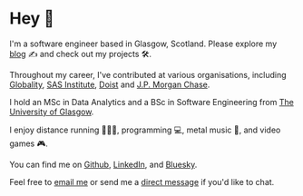 ---
---

# Hey 👋

I'm a software engineer based in Glasgow, Scotland. Please explore my [blog](/blog) ✍️ and check out my projects 🛠️.

Throughout my career, I've contributed at various organisations, including [Globality](https://globality.com), [SAS Institute](https://sas.com), [Doist](https://doist.com) and [J.P. Morgan Chase](https://jpmorgan.com).

I hold an MSc in Data Analytics and a BSc in Software Engineering from [The University of Glasgow](https://gla.ac.uk).

I enjoy distance running 🏃‍♂️‍➡️, programming 💻, metal music 🤘, and video games 🎮.

You can find me on [Github](https://github.com/Garee), [LinkedIn](https://linkedin.com/in/garyblackwood), and [Bluesky](https://bsky.app/profile/garyblackwood.bsky.social).

Feel free to [email me](mailto:gary@garyblackwood.co.uk) or send me a [direct message](https://bsky.app/profile/garyblackwood.bsky.social) if you'd like to chat.
